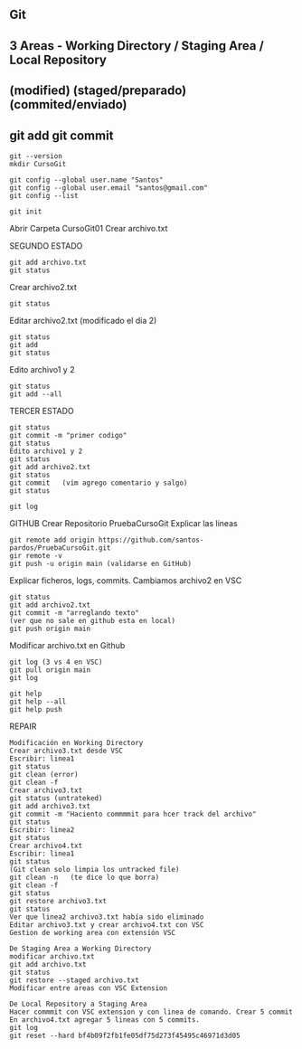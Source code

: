 ## Git
## 3 Areas - Working Directory   /   Staging Area      /    Local Repository
##            (modified)           (staged/preparado)        (commited/enviado)
##                        git add                   git commit
```
git --version
mkdir CursoGit
```
```
git config --global user.name "Santos"
git config --global user.email "santos@gmail.com"
git config --list
```
```
git init
```
Abrir Carpeta CursoGit01
Crear archivo.txt


SEGUNDO ESTADO
```
git add archivo.txt
git status
```

Crear archivo2.txt
```
git status
```

Editar archivo2.txt  (modificado el dia 2)
```
git status
git add
git status
```
Edito archivo1 y 2
```
git status
git add --all
```
TERCER ESTADO
```
git status
git commit -m "primer codigo"
git status
Edito archivo1 y 2
git status
git add archivo2.txt
git status
git commit   (vim agrego comentario y salgo)
git status
```
```
git log 
```

GITHUB
Crear Repositorio PruebaCursoGit
Explicar las lineas
```
git remote add origin https://github.com/santos-pardos/PruebaCursoGit.git
gir remote -v
git push -u origin main (validarse en GitHub)
```
Explicar ficheros, logs, commits.
Cambiamos archivo2 en VSC
```
git status
git add archivo2.txt
git commit -m "arreglando texto"
(ver que no sale en github esta en local)
git push origin main
```

Modificar archivo.txt en Github
```
git log (3 vs 4 en VSC)
git pull origin main
git log

git help
git help --all
git help push
```

REPAIR
```
Modificación en Working Directory
Crear archivo3.txt desde VSC
Escribir: linea1
git status
git clean (error)
git clean -f
Crear archivo3.txt
git status (untrateked)
git add archivo3.txt
git commit -m "Haciento commmmit para hcer track del archivo"
git status
Escribir: linea2
git status
Crear archivo4.txt 
Escribir: linea1
git status
(Git clean solo limpia los untracked file)
git clean -n   (te dice lo que borra)
git clean -f
git status
git restore archivo3.txt
git status
Ver que linea2 archivo3.txt había sido eliminado
Editar archivo3.txt y crear archivo4.txt con VSC 
Gestion de working area con extensión VSC
```
```
De Staging Area a Working Directory
modificar archivo.txt
git add archivo.txt
git status
git restore --staged archivo.txt
Modificar entre areas con VSC Extension
```
```
De Local Repository a Staging Area
Hacer commmit con VSC extension y con linea de comando. Crear 5 commit
En archivo4.txt agregar 5 lineas con 5 commits.
git log
git reset --hard bf4b09f2fb1fe05df75d273f45495c46971d3d05

```









